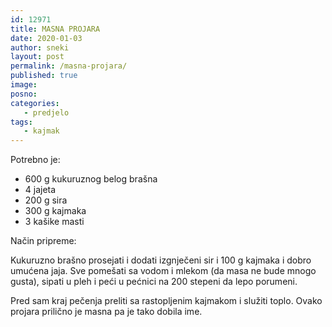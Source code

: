 ```yaml
---
id: 12971
title: MASNA PROJARA
date: 2020-01-03
author: sneki
layout: post
permalink: /masna-projara/
published: true
image: 
posno: 
categories:
   - predjelo
tags:
   - kajmak
---
```

Potrebno je:

* 600 g kukuruznog belog brašna
* 4 jajeta
* 200 g sira
* 300 g kajmaka
* 3 kašike masti

Način pripreme:

Kukuruzno brašno prosejati i dodati izgnječeni sir i 100 g kajmaka i dobro umućena jaja. Sve pomešati sa vodom i mlekom (da masa ne bude mnogo gusta), sipati u pleh i peći u pećnici na 200 stepeni da lepo porumeni. 

Pred sam kraj pečenja preliti sa rastopljenim kajmakom i služiti toplo. Ovako projara prilično je masna pa je tako dobila ime.


  

